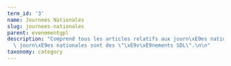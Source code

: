 ```yaml
---
term_id: '3'
name: Journees Nationales
slug: journees-nationales
parent: evenementgpl
description: "Comprend tous les articles relatifs aux journ\xE9es nationales. Les\
  \ journ\xE9es nationales sont des \"\xE9v\xE9nements SDL\".\n\n"
taxonomy: category
---
```


